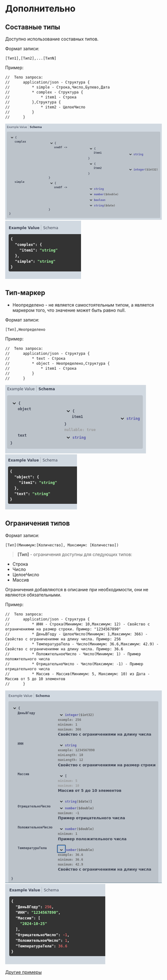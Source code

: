 # Дополнительно

## Составные типы

Доступно использование составных типов.

Формат записи:

```
[Тип1],[Тип2],...[ТипN]
```

Пример:
```
//	Тело запроса:
//		application/json - Структура {
//			* simple - Строка,Число,Булево,Дата
//			* complex - Структура {
//				* item1 - Строка
//			},Структура {
//				* item2 - ЦелоеЧисло
//			}
//		}
```
![complex_type_schema](../images/complex_type_schema.png)  ![complex_type_example](../images/complex_type_example.png)


## Тип-маркер
 - Неопределено - не является самостоятельным типом, а является маркером того, что значение может быть равно null.

Формат записи:

```
[Тип],Неопределено
```
Пример:
```
//	Тело запроса:
//		application/json - Структура {
//			* text - Строка
//			* object - Неопределено,Структура {
//				* item1 - Строка
//			}
//		}
```
![null_schema](../images/null_schema.png)  ![null_example](../images/null_example.png)

## Ограничения типов

Формат записи:

```
[Тип](Минимум:[Количество], Максимум: [Количество])
```
> **[Тип]** - ограничения доступны для следующих типов:

- Строка
- Число
- ЦелоеЧисло
- Массив

Ограничения добавляются в описание при необходимости, они не являются обязательными.

Пример:
```
//	Тело запроса:
//		application/json - Структура {
//			* ИНН - Строка(Минимум: 10,Максимум: 12) - Свойство с ограничениями на размер строки. Пример: "1234567890"
//			* ДеньВГоду - ЦелоеЧисло(Минимум: 1,Максимум: 366) - Свойство с ограничениями на длину числа. Пример: 256
//			* ТемператураТела - Число(Минимум: 36.6,Максимум: 42.9) - Свойство с ограничениями на длину числа. Пример: 36.6
//			* ПоложительноеЧисло - Число(Минимум: 1) - Пример положительного числа
//			* ОтрицательноЧисло - Число(Максимум: -1) - Пример отрицательного числа
//			* Массив - Массив(Минимум: 5, Максимум: 10) из Дата - Массив от 5 до 10 элементов
//		}
```
![constraints_schema](../images/constraints_schema.png)  ![constraints](../images/constraints.png)


[Другие примеры](../../examples/EDT/)

